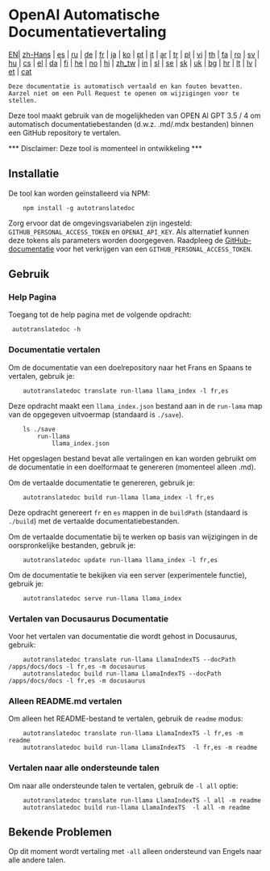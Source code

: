 
# OpenAI Automatische Documentatievertaling

[EN](./README.md)| [zh-Hans](/i18n/README_zh-Hans.md) | [es](/i18n/README_es.md) | [ru](/i18n/README_ru.md) | [de](/i18n/README_de.md) | [fr](/i18n/README_fr.md) | [ja](/i18n/README_ja.md) | [ko](/i18n/README_ko.md) | [pt](/i18n/README_pt.md) | [it](/i18n/README_it.md) | [ar](/i18n/README_ar.md) | [tr](/i18n/README_tr.md) | [pl](/i18n/README_pl.md) | [vi](/i18n/README_vi.md) | [th](/i18n/README_th.md) | [fa](/i18n/README_fa.md) | [ro](/i18n/README_ro.md) | [sv](/i18n/README_sv.md) | [hu](/i18n/README_hu.md) | [cs](/i18n/README_cs.md) | [el](/i18n/README_el.md) | [da](/i18n/README_da.md) | [fi](/i18n/README_fi.md) | [he](/i18n/README_he.md) | [no](/i18n/README_no.md) | [hi](/i18n/README_hi.md) | [zh_tw](/i18n/README_zh_tw.md) | [in](/i18n/README_in.md) | [sl](/i18n/README_sl.md) | [se](/i18n/README_se.md) | [sk](/i18n/README_sk.md) | [uk](/i18n/README_uk.md) | [bg](/i18n/README_bg.md) | [hr](/i18n/README_hr.md) | [lt](/i18n/README_lt.md) | [lv](/i18n/README_lv.md) | [et](/i18n/README_et.md) | [cat](/i18n/README_cat.md) 

```Deze documentatie is automatisch vertaald en kan fouten bevatten. Aarzel niet om een Pull Request te openen om wijzigingen voor te stellen.```


Deze tool maakt gebruik van de mogelijkheden van OPEN AI GPT 3.5 / 4 om automatisch documentatiebestanden (d.w.z. .md/.mdx bestanden) binnen een GitHub repository te vertalen.

*** Disclaimer: Deze tool is momenteel in ontwikkeling ***


## Installatie

De tool kan worden geïnstalleerd via NPM:


```
    npm install -g autotranslatedoc
```

Zorg ervoor dat de omgevingsvariabelen zijn ingesteld: `GITHUB_PERSONAL_ACCESS_TOKEN` en `OPENAI_API_KEY`. Als alternatief kunnen deze tokens als parameters worden doorgegeven. Raadpleeg de [GitHub-documentatie](https://docs.github.com/en/github/authenticating-to-github/creating-a-personal-access-token) voor het verkrijgen van een `GITHUB_PERSONAL_ACCESS_TOKEN`.
## Gebruik


### Help Pagina
Toegang tot de help pagina met de volgende opdracht:
```
 autotranslatedoc -h
```
### Documentatie vertalen

Om de documentatie van een doelrepository naar het Frans en Spaans te vertalen, gebruik je:
```
    autotranslatedoc translate run-llama llama_index -l fr,es
```


Deze opdracht maakt een `llama_index.json` bestand aan in de `run-lama` map van de opgegeven uitvoermap (standaard is `./save`).
```
    ls ./save
        run-llama
            llama_index.json 
```
Het opgeslagen bestand bevat alle vertalingen en kan worden gebruikt om de documentatie in een doelformaat te genereren (momenteel alleen .md).

Om de vertaalde documentatie te genereren, gebruik je:

```
    autotranslatedoc build run-llama llama_index -l fr,es
```


Deze opdracht genereert `fr` en `es` mappen in de `buildPath` (standaard is `./build`) met de vertaalde documentatiebestanden.

Om de vertaalde documentatie bij te werken op basis van wijzigingen in de oorspronkelijke bestanden, gebruik je:

```
    autotranslatedoc update run-llama llama_index -l fr,es
```


Om de documentatie te bekijken via een server (experimentele functie), gebruik je:
```
    autotranslatedoc serve run-llama llama_index
```
### Vertalen van Docusaurus Documentatie

Voor het vertalen van documentatie die wordt gehost in Docusaurus, gebruik:

```
    autotranslatedoc translate run-llama LlamaIndexTS --docPath /apps/docs/docs -l fr,es -m docusaurus
    autotranslatedoc build run-llama LlamaIndexTS --docPath /apps/docs/docs -l fr,es -m docusaurus
```
### Alleen README.md vertalen

Om alleen het README-bestand te vertalen, gebruik de `readme` modus:

```
    autotranslatedoc translate run-llama LlamaIndexTS -l fr,es -m readme
    autotranslatedoc build run-llama LlamaIndexTS  -l fr,es -m readme
```
### Vertalen naar alle ondersteunde talen

Om naar alle ondersteunde talen te vertalen, gebruik de `-l all` optie:

```
    autotranslatedoc translate run-llama LlamaIndexTS -l all -m readme
    autotranslatedoc build run-llama LlamaIndexTS  -l all -m readme
```
## Bekende Problemen

Op dit moment wordt vertaling met `-all` alleen ondersteund van Engels naar alle andere talen.
